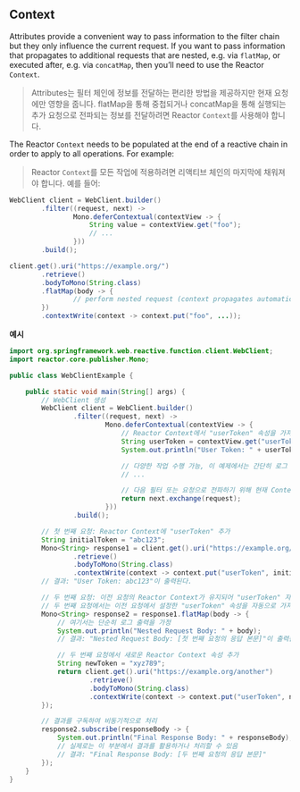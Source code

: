 ## Context

Attributes provide a convenient way to pass information to the filter chain but they only influence the current request. If you want to pass information that propagates to additional requests that are nested, e.g. via `flatMap`, or executed after, e.g. via `concatMap`, then you’ll need to use the Reactor `Context`.

> Attributes는 필터 체인에 정보를 전달하는 편리한 방법을 제공하지만 현재 요청에만 영향을 줍니다. flatMap을 통해 중첩되거나 concatMap을 통해 실행되는 추가 요청으로 전파되는 정보를 전달하려면 Reactor `Context`를 사용해야 합니다.

The Reactor `Context` needs to be populated at the end of a reactive chain in order to apply to all operations. For example:

> Reactor `Context`를 모든 작업에 적용하려면 리액티브 체인의 마지막에 채워져야 합니다. 예를 들어:

``` java
WebClient client = WebClient.builder()
		.filter((request, next) ->
				Mono.deferContextual(contextView -> {
					String value = contextView.get("foo");
					// ...
				}))
		.build();

client.get().uri("https://example.org/")
		.retrieve()
		.bodyToMono(String.class)
		.flatMap(body -> {
				// perform nested request (context propagates automatically)...
		})
		.contextWrite(context -> context.put("foo", ...));
```

**예시**

``` java
import org.springframework.web.reactive.function.client.WebClient;
import reactor.core.publisher.Mono;

public class WebClientExample {

    public static void main(String[] args) {
        // WebClient 생성
        WebClient client = WebClient.builder()
                .filter((request, next) ->
                        Mono.deferContextual(contextView -> {
                            // Reactor Context에서 "userToken" 속성을 가져옴
                            String userToken = contextView.get("userToken");
                            System.out.println("User Token: " + userToken);

                            // 다양한 작업 수행 가능, 이 예제에서는 간단히 로그 출력
                            // ...

                            // 다음 필터 또는 요청으로 전파하기 위해 현재 Context 유지
                            return next.exchange(request);
                        }))
                .build();

        // 첫 번째 요청: Reactor Context에 "userToken" 추가
        String initialToken = "abc123";
        Mono<String> response1 = client.get().uri("https://example.org/")
                .retrieve()
                .bodyToMono(String.class)
                .contextWrite(context -> context.put("userToken", initialToken));
        // 결과: "User Token: abc123"이 출력된다.

        // 두 번째 요청: 이전 요청의 Reactor Context가 유지되어 "userToken" 자동 전파
        // 두 번째 요청에서는 이전 요청에서 설정한 "userToken" 속성을 자동으로 가져와 사용할 수 있습니다.
        Mono<String> response2 = response1.flatMap(body -> {
            // 여기서는 단순히 로그 출력을 가정
            System.out.println("Nested Request Body: " + body);
            // 결과: "Nested Request Body: [첫 번째 요청의 응답 본문]"이 출력됩니다.

            // 두 번째 요청에서 새로운 Reactor Context 속성 추가
            String newToken = "xyz789";
            return client.get().uri("https://example.org/another")
                    .retrieve()
                    .bodyToMono(String.class)
                    .contextWrite(context -> context.put("userToken", newToken));
        });

        // 결과를 구독하여 비동기적으로 처리
        response2.subscribe(responseBody -> {
            System.out.println("Final Response Body: " + responseBody);
            // 실제로는 이 부분에서 결과를 활용하거나 처리할 수 있음
            // 결과: "Final Response Body: [두 번째 요청의 응답 본문]"
        });
    }
}

```

